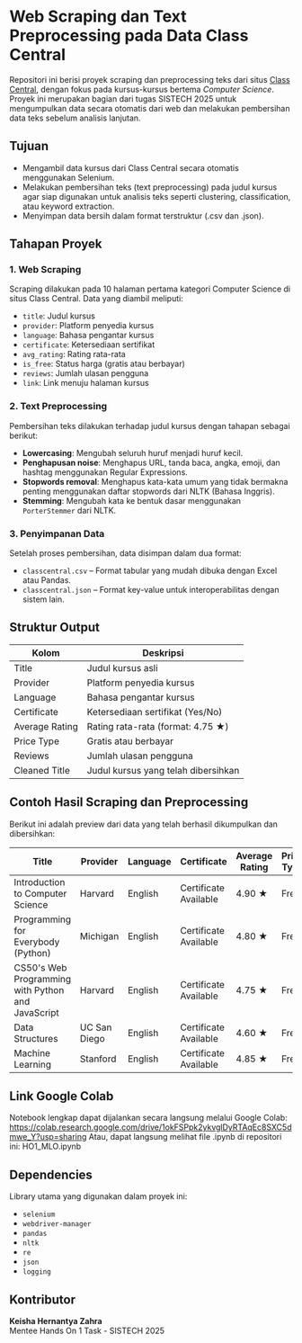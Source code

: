 # Web Scraping dan Text Preprocessing pada Data Class Central

Repositori ini berisi proyek scraping dan preprocessing teks dari situs [Class Central](https://www.classcentral.com/subject/cs), dengan fokus pada kursus-kursus bertema *Computer Science*. Proyek ini merupakan bagian dari tugas SISTECH 2025 untuk mengumpulkan data secara otomatis dari web dan melakukan pembersihan data teks sebelum analisis lanjutan.

## Tujuan

- Mengambil data kursus dari Class Central secara otomatis menggunakan Selenium.
- Melakukan pembersihan teks (text preprocessing) pada judul kursus agar siap digunakan untuk analisis teks seperti clustering, classification, atau keyword extraction.
- Menyimpan data bersih dalam format terstruktur (.csv dan .json).

## Tahapan Proyek

### 1. Web Scraping
Scraping dilakukan pada 10 halaman pertama kategori Computer Science di situs Class Central. Data yang diambil meliputi:

- `title`: Judul kursus
- `provider`: Platform penyedia kursus
- `language`: Bahasa pengantar kursus
- `certificate`: Ketersediaan sertifikat
- `avg_rating`: Rating rata-rata
- `is_free`: Status harga (gratis atau berbayar)
- `reviews`: Jumlah ulasan pengguna
- `link`: Link menuju halaman kursus

### 2. Text Preprocessing
Pembersihan teks dilakukan terhadap judul kursus dengan tahapan sebagai berikut:

- **Lowercasing**: Mengubah seluruh huruf menjadi huruf kecil.
- **Penghapusan noise**: Menghapus URL, tanda baca, angka, emoji, dan hashtag menggunakan Regular Expressions.
- **Stopwords removal**: Menghapus kata-kata umum yang tidak bermakna penting menggunakan daftar stopwords dari NLTK (Bahasa Inggris).
- **Stemming**: Mengubah kata ke bentuk dasar menggunakan `PorterStemmer` dari NLTK.

### 3. Penyimpanan Data
Setelah proses pembersihan, data disimpan dalam dua format:

- `classcentral.csv` – Format tabular yang mudah dibuka dengan Excel atau Pandas.
- `classcentral.json` – Format key-value untuk interoperabilitas dengan sistem lain.


## Struktur Output

| Kolom           | Deskripsi                                      |
|-----------------|-------------------------------------------------|
| Title           | Judul kursus asli                               |
| Provider        | Platform penyedia kursus                        |
| Language        | Bahasa pengantar kursus                         |
| Certificate     | Ketersediaan sertifikat (Yes/No)                |
| Average Rating  | Rating rata-rata (format: 4.75 ★)               |
| Price Type      | Gratis atau berbayar                            |
| Reviews         | Jumlah ulasan pengguna                          |
| Cleaned Title   | Judul kursus yang telah dibersihkan             |

## Contoh Hasil Scraping dan Preprocessing

Berikut ini adalah preview dari data yang telah berhasil dikumpulkan dan dibersihkan:

| Title                                            | Provider   | Language | Certificate           | Average Rating | Price Type | Reviews     | Cleaned Title                |
|--------------------------------------------------|------------|----------|------------------------|----------------|------------|-------------|------------------------------|
| Introduction to Computer Science                | Harvard    | English  | Certificate Available  | 4.90 ★         | Free       | 3000 reviews| introduct comput scienc     |
| Programming for Everybody (Python)              | Michigan   | English  | Certificate Available  | 4.80 ★         | Free       | 2500 reviews| program everybodi python     |
| CS50's Web Programming with Python and JavaScript| Harvard    | English  | Certificate Available  | 4.75 ★         | Free       | 1800 reviews| cs web program python javascript |
| Data Structures                                  | UC San Diego| English | Certificate Available  | 4.60 ★         | Free       | 1500 reviews| data structur                |
| Machine Learning                                 | Stanford   | English  | Certificate Available  | 4.85 ★         | Free       | 5000 reviews| machin learn                 |

## Link Google Colab

Notebook lengkap dapat dijalankan secara langsung melalui Google Colab: https://colab.research.google.com/drive/1okFSPpk2ykvglDyRTAqEc8SXC5dmwe_Y?usp=sharing
Atau, dapat langsung melihat file .ipynb di repositori ini: HO1_MLO.ipynb

## Dependencies

Library utama yang digunakan dalam proyek ini:

- `selenium`
- `webdriver-manager`
- `pandas`
- `nltk`
- `re`
- `json`
- `logging`

## Kontributor

**Keisha Hernantya Zahra**   
Mentee Hands On 1 Task - SISTECH 2025

